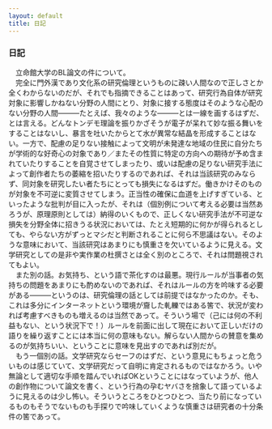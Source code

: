 ```yaml
---
layout: default
title: 日記
---
```


### 日記
　立命館大学のBL論文の件について。  
　完全に門外漢であり文化系の研究倫理というものに疎い人間なので正しさとか全くわからないのだが、それでも指摘できることはあって、研究行為自体が研究対象に影響しかねない分野の人間にとり、対象に接する態度はそのような心配のない分野の人間―――たとえば、我々のような―――とは一線を画するはずだ、とは言える。どんなトンデモ理論を振りかざそうが電子が呆れて妙な振る舞いをすることはないし、暴言を吐いたからとて水が異常な結晶を形成することはない。一方で、配慮の足りない接触によって文明が未発達な地域の住民に自分たちが学術的な好奇心の対象であり／またその性質に特定の方向への期待が予め含まれていたりすることを自覚させてしまったり、或いは配慮の足りない研究手法によって創作者たちの萎縮を招いたりするのであれば、それは当該研究のみならず、同対象を研究したい者たちにとっても損失になるはずだ。働きかけそのものが対象を不可逆に変質させてしまう。正当性の確保に血道を上げすぎている、といったような批判が目に入ったが、それは（個別例について考える必要は当然あろうが、原理原則としては）納得のいくもので、正しくない研究手法が不可逆な損失を分野全体に招きうる状況においては、たとえ短期的に何かが得られるとしても、やらない方がずっとマシだと判断されることに何ら不思議はない。そのような意味において、当該研究はあまりにも慎重さを欠いているように見える。文学研究としての是非や実作業の杜撰さとは全く別のところで、それは問題視されてもよい。  
　また別の話。お気持ち、という語で茶化すのは最悪。現行ルールが当事者の気持ちの問題をあまりにも酌めないのであれば、それはルールの方を吟味する必要がある―――というのは、研究倫理の話としては前提ではなかったのか。そも、これは多分にインターネットという環境が齎した軋轢ではある筈で、状況が変われば考慮すべきものも増えるのは当然であって。そういう場で（己には何の不利益もない、という状況下で！）ルールを前面に出して現在において正しいだけの語りを繰り返すことには本当に何の意味もない。解らない人間からの賛意を集めるのが気持ちいい、ということに意味を見出すのであれば別だが。  
　もう一個別の話。文学研究ならセーフのはずだ、という意見にもちょっと危ういものは感じていて、文学研究だって自明に肯定されるものではなかろう。いや無論として適切な手順を踏んでいればOKということにはなっていようが、他人の創作物について論文を書く、という行為の孕むヤバさを捨象して語っているように見えるのは少し怖い。そういうところをひとつひとつ、当たり前になっているものもそうでないものも手探りで吟味していくような慎重さは研究者の十分条件の筈であって。  
